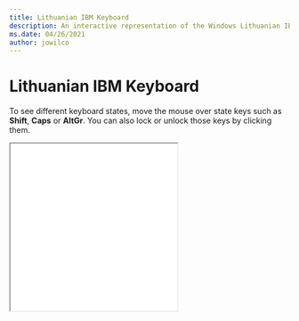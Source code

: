 ```yaml
---
title: Lithuanian IBM Keyboard
description: An interactive representation of the Windows Lithuanian IBMKeyboard. To see different keyboard states, click or move the mouse over the state keys.
ms.date: 04/26/2021
author: jowilco
---
```


# Lithuanian IBM Keyboard

To see different keyboard states, move the mouse over state keys such as **Shift**, **Caps** or **AltGr**. You can also lock or unlock those keys by clicking them.

<iframe src="kbdlt.html" height="300"></iframe>
